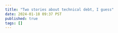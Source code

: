 ```yaml
---
title: "Two stories about technical debt, I guess"
date: 2024-01-18 09:37 PST
published: true
tags: []
---
```




<blockquote markdown="1">



</blockquote>
